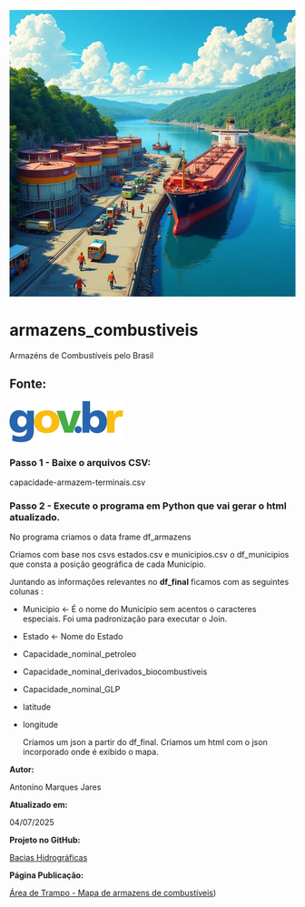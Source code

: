 ![Terminal](terminais_combustivel.jpg)

# armazens_combustiveis
Armazéns de Combustíveis pelo Brasil

## Fonte:
[![Dados Abertos](govbr.webp)](https://dados.gov.br/dados/conjuntos-dados/capacidade-de-armazenagem-de-terminais)


### Passo 1 - Baixe o arquivos CSV: 

capacidade-armazem-terminais.csv

### Passo 2 - Execute o programa em Python que vai gerar o html atualizado.

No programa criamos o data frame df_armazens

Criamos com base nos csvs estados.csv e municipios.csv o df_municipios que consta a posição geográfica de cada Município.

Juntando as informações relevantes no **df_final** ficamos com as seguintes colunas :

- Municipio <- É o nome do Município sem acentos o caracteres especiais. Foi uma padronização para executar o Join.
- Estado <- Nome do Estado
- Capacidade_nominal_petroleo
- Capacidade_nominal_derivados_biocombustiveis
- Capacidade_nominal_GLP
- latitude
- longitude

  Criamos um json a partir do df_final.
  Criamos um html com o json incorporado onde é exibido o mapa.

**Autor:** 

Antonino Marques Jares

**Atualizado em:** 

04/07/2025

**Projeto no GitHub:** 

[Bacias Hidrográficas](https://github.com/Antonino-Marques-Jares/armazens_combustiveis/tree/main)

**Página Publicação:** 

[Área de Trampo - Mapa de armazens de combustíveis](https://www.areadetrampo.com.br/armazens-de-combustiveis-pelo-brasil/))



